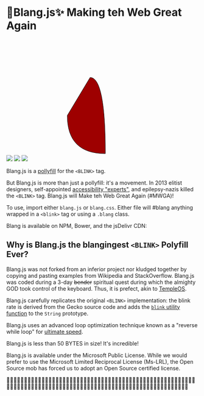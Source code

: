<blink>💎Blang.js✨</blink> Making teh Web Great Again
======================================================
<img src="https://img.shields.io/badge/build-passing-green.svg">
<img src="https://img.shields.io/badge/coverage-100%25-green.svg">
<img src="https://img.shields.io/packagist/dm/doctrine/orm.svg">

<svg width="320" height="320" viewBox="0 0 320 320">
    <path
        fill="#FFFFFF" stroke="#000"
        d="M160,100 Q200,100,200,300 Q100,300,100,200 Z">
        <animate
            attributeType="XML"
            attributeName="fill"
            values="#800;#f00;#800;#800"
            dur="0.8s"
            repeatCount="indefinite"/>
        </path>
 </svg>

<blink>Blang.js</blink> is a <a href="https://en.wikipedia.org/wiki/Polyfill">pollyfill</a> for the `<BLINK>` tag. 

But <blink>Blang.js</blink> is more than just a pollyfill: it's a movement. In 2013 elitist designers, self-appointed
 [accessibility "experts"](css2), and epilepsy-nazis killed the `<BLINK>` tag.  <blink>Blang.js</blink> will Make teh
 Web Great Again (#MWGA)!
 
To use, import either `blang.js` or `blang.css`.  Either file will #blang anything wrapped in a `<blink>` tag or using a 
 `.blang` class.

Blang is available on NPM, Bower, and the jsDelivr CDN:
    

Why is <blink>Blang.js</blink> the blangingest `<BLINK>` Polyfill Ever</blink>?
-------------------------------------------------------------------------------
<blink>Blang.js</blink> was not forked from an inferior project nor kludged together by copying and pasting examples
 from Wikipedia and StackOverflow. <blink>Blang.js</blink> was coded during a 3-day ~~bender~~ spiritual quest during
 which the almighty GOD took control of the keyboard. Thus, it is prefect, akin to [TempleOS](temple).

<blink>Blang.js</blink> carefully replicates the original `<BLINK>` implementation: the blink rate is derived from the
 Gecko source code and adds the [`blink` utility function](blink()) to the `String` prototype.
 
<blink>Blang.js</blink> uses an advanced loop optimization technique known as a "reverse while loop" for [ultimate 
speed](loop).

<blink>Blang.js</blink> is less than 50 BYTES in size!  It's incredible!

<blink>Blang.js</blink> is available under the Microsoft Public License.  While we would prefer to use the Microsoft
 Limited Reciprocal License (Ms-LRL), the Open Source mob has forced us to adopt an Open Source certified license.

🛅🛅🛅🛅🛅🛅🛅🛅🛅🛅🛅🛅🛅🛅🛅🛅🛅🛅🛅🛅🛅🛅🛅🛅🛅🛅🛅🛅🛅🛅🛅🛅🛅🛅🛅🛅🛅🛅🛅🛅🛅🛅🛅🛅🛅🛅🛅🛅🛅🛅🛅🛅🛅🛅🛅🛅🛅🛅🛅🛅🛅🛅🛅🛅🛅🛅🛅🛅🛅🛅🛅🛅🛅🛅🛅🛅🛅🛅🛅🛅🛅🛅🛅🛅🛅🛅🛅🛅🛅🛅🛅🛅🛅🛅🛅🛅🛅🛅🛅🛅🛅🛅🛅🛅🛅🛅

[css2]: https://www.w3.org/TR/CSS21/text.html#lining-striking-props
[blink()]: https://developer.mozilla.org/en-US/docs/Web/JavaScript/Reference/Global_Objects/String/blink
[loop]: https://jsperf.com/while-reverse-vs-for-cached-length
[temple]: http://www.templeos.org